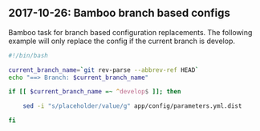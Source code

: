 ## 2017-10-26: Bamboo branch based configs

Bamboo task for branch based configuration replacements. The following example will only replace the config if the current branch is develop.

```bash
#!/bin/bash

current_branch_name=`git rev-parse --abbrev-ref HEAD`
echo "==> Branch: $current_branch_name"

if [[ $current_branch_name =~ ^develop$ ]]; then

    sed -i "s/placeholder/value/g" app/config/parameters.yml.dist

fi
```
